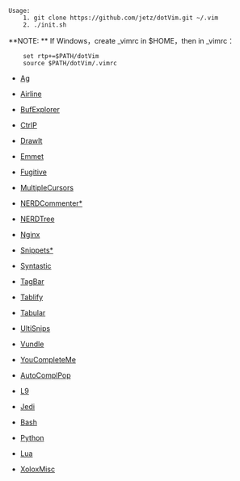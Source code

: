     Usage:
        1. git clone https://github.com/jetz/dotVim.git ~/.vim
        2. ./init.sh

**NOTE: ** If Windows，create _vimrc in $HOME，then in _vimrc：

        set rtp+=$PATH/dotVim
        source $PATH/dotVim/.vimrc
        
- [Ag](https://github.com/rking/ag.vim)
- [Airline](https://github.com/bling/vim-airline)
- [BufExplorer](https://github.com/jlanzarotta/bufexplorer)
- [CtrlP](https://github.com/kien/ctrlp.vim)
- [DrawIt](https://github.com/vim-scripts/DrawIt)
- [Emmet](https://github.com/mattn/emmet-vim)
- [Fugitive](https://github.com/tpope/vim-fugitive)
- [MultipleCursors](https://github.com/terryma/vim-multiple-cursors)
- [NERDCommenter*](https://github.com/jetz/nerdcommenter)
- [NERDTree](https://github.com/scrooloose/nerdtree)
- [Nginx](https://github.com/evanmiller/nginx-vim-syntax)
- [Snippets*](https://github.com/jetz/vim-snippets)
- [Syntastic](https://github.com/scrooloose/syntastic)
- [TagBar](https://github.com/majutsushi/tagbar)
- [Tablify](https://github.com/Stormherz/tablify)
- [Tabular](https://github.com/godlygeek/tabular)
- [UltiSnips](https://github.com/SirVer/ultisnips)
- [Vundle](https://github.com/gmarik/Vundle.vim)
- [YouCompleteMe](https://github.com/Valloric/YouCompleteMe)


- [AutoComplPop](https://github.com/vim-scripts/AutoComplPop)
- [L9](https://github.com/vim-scripts/L9)
- [Jedi](https://github.com/davidhalter/jedi-vim)


- [Bash](https://github.com/vim-scripts/bash-support.vim)
- [Python](https://github.com/klen/python-mode)
- [Lua](https://github.com/xolox/vim-lua-ftplugin)
- [XoloxMisc](https://github.com/xolox/vim-misc)

